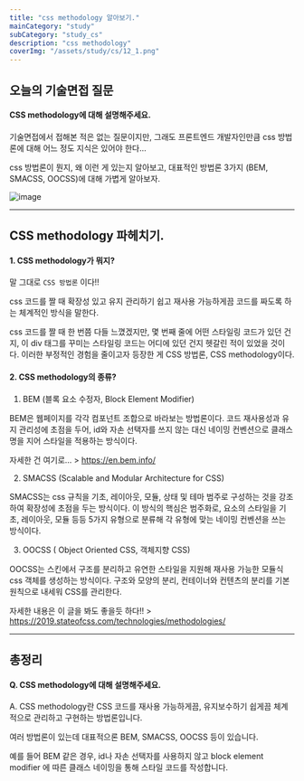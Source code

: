 ```yaml
---
title: "css methodology 알아보기."
mainCategory: "study"
subCategory: "study_cs"
description: "css methodology"
coverImg: "/assets/study/cs/12_1.png"
---
```


## 오늘의 기술면접 질문

#### CSS methodology에 대해 설명해주세요.

기술면접에서 접해본 적은 없는 질문이지만, 그래도 프론트엔드 개발자인만큼 css 방법론에 대해 어느 정도 지식은 있어야 한다...

css 방법론이 뭔지, 왜 이런 게 있는지 알아보고, 대표적인 방법론 3가지 (BEM, SMACSS, OOCSS)에 대해 가볍게 알아보자.

![image](/assets/study/cs/12_1.png)

***

## CSS methodology 파헤치기.

#### 1. CSS methodology가 뭐지?

말 그대로 `CSS 방법론` 이다!!

css 코드를 짤 때 확장성 있고 유지 관리하기 쉽고 재사용 가능하게끔 코드를 짜도록 하는 체계적인 방식을 말한다.

css 코드를 짤 때 한 번쯤 다들 느꼈겠지만, 몇 번째 줄에 어떤 스타일링 코드가 있던 건지, 이 div 태그를 꾸미는 스타일링 코드는 어디에 있던 건지 헷갈린 적이 있었을 것이다. 이러한 부정적인 경험을 줄이고자 등장한 게 CSS 방법론, CSS methodology이다.

#### 2. CSS methodology의 종류?

1. BEM (블록 요소 수정자, Block Element Modifier)

BEM은 웹페이지를 각각 컴포넌트 조합으로 바라보는 방법론이다. 코드 재사용성과 유지 관리성에 초점을 두어, id와 자손 선택자를 쓰지 않는 대신 네이밍 컨벤션으로 클래스 명을 지어 스타일을 적용하는 방식이다.

자세한 건 여기로... > https://en.bem.info/

2. SMACSS (Scalable and Modular Architecture for CSS)

SMACSS는 css 규칙을 기초, 레이아웃, 모듈, 상태 및 테마 범주로 구성하는 것을 강조하여 확장성에 초점을 두는 방식이다. 이 방식의 핵심은 범주화로, 요소의 스타일을 기초, 레이아웃, 모듈 등등 5가지 유형으로 분류해 각 유형에 맞는 네이밍 컨벤션을 쓰는 방식이다.

3. OOCSS ( Object Oriented CSS, 객체지향 CSS)

OOCSS는 스킨에서 구조를 분리하고 유연한 스타일을 지원해 재사용 가능한 모듈식 css 객체를 생성하는 방식이다. 
구조와 모양의 분리, 컨테이너와 컨텐츠의 분리를 기본 원칙으로 내세워 CSS를 관리한다.

자세한 내용은 이 글을 봐도 좋을듯 하다!! > https://2019.stateofcss.com/technologies/methodologies/

***

## 총정리

#### Q. CSS methodology에 대해 설명해주세요.

A. 
CSS methodology란 CSS 코드를 재사용 가능하게끔, 유지보수하기 쉽게끔 체계적으로 관리하고 구현하는 방법론입니다.

여러 방법론이 있는데 대표적으론 BEM, SMACSS, OOCSS 등이 있습니다.

예를 들어 BEM 같은 경우, id나 자손 선택자를 사용하지 않고 block element modifier 에 따른 클래스 네이밍을 통해 스타일 코드를 작성합니다.